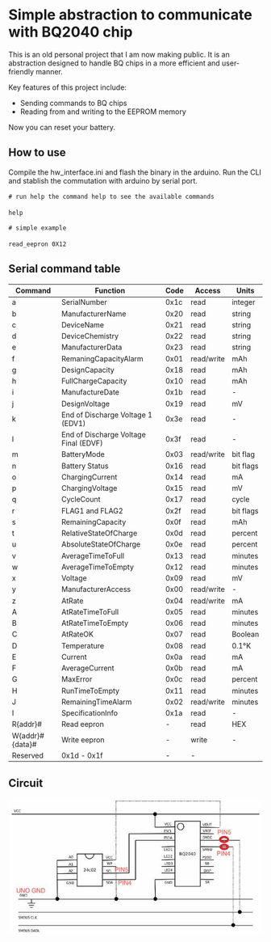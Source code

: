 # Simple abstraction to communicate with BQ2040 chip

This is an old personal project that I am now making public. It is an abstraction designed to handle BQ chips in a more efficient and user-friendly manner.

Key features of this project include:

- Sending commands to BQ chips
- Reading from and writing to the EEPROM memory

Now you can reset your battery.

## How to use
Compile the hw_interface.ini and flash the binary in the arduino.
Run the CLI and stablish the commutation with arduino by serial port.
```
# run help the command help to see the available commands

help
``` 

```
# simple example

read_eepron 0X12
```

## Serial command table
|Command|Function|Code|Access|Units|
|-|-|-|-|-|
|a|	SerialNumber |	0x1c |	read |	integer |
|b|	ManufacturerName |	0x20 |	read |	string |
|c|	DeviceName|	0x21 |	read |	string |
|d|	DeviceChemistry |	0x22 |	read |	string |
|e|	ManufacturerData |	0x23 |	read |	string |
|f|	RemaningCapacityAlarm |	0x01 |	read/write |	mAh |
|g|	DesignCapacity |	0x18 |	read |	mAh |
|h|	FullChargeCapacity |	0x10 |	read |	mAh |
|i|	ManufactureDate |	0x1b |	read |	- |
|j|	DesignVoltage |	0x19 |	read |	mV |
|k|	End of Discharge Voltage 1 (EDV1) |	0x3e |	read |	- |
|l|	End of Discharge Voltage Final (EDVF) |	0x3f |	read |	- |
|m|	BatteryMode |	0x03 |	read/write |	bit flag |
|n|	Battery Status |	0x16 |	read |	bit flags |
|o|	ChargingCurrent |	0x14 |	read |	mA |
|p|	ChargingVoltage |	0x15 |	read |	mV |
|q|	CycleCount |	0x17 |	read |	cycle |
|r|	FLAG1 and FLAG2 |	0x2f |	read |	bit flags |
|s|	RemainingCapacity |	0x0f |	read |	mAh |
|t|	RelativeStateOfCharge |	0x0d |	read |	percent |
|u|	AbsoluteStateOfCharge |	0x0e |	read |	percent |
|v|	AverageTimeToFull |	0x13 |	read |	minutes |
|w|	AverageTimeToEmpty |	0x12 |	read |	minutes |
|x|	Voltage |	0x09 |	read |	mV |
|y|	ManufacturerAccess |	0x00 |	read/write |	- |
|z|	AtRate |	0x04 |	read/write |	mA |
|A|	AtRateTimeToFull |	0x05 |	read |	minutes |
|B|	AtRateTimeToEmpty |	0x06 |	read |	minutes |
|C|	AtRateOK |	0x07 |	read |	Boolean |
|D|	Temperature |	0x08 |	read |	0.1°K |
|E|	Current |	0x0a |	read |	mA |
|F|	AverageCurrent |	0x0b |	read |	mA |
|G|	MaxError |	0x0c |	read |	percent |
|H|	RunTimeToEmpty |	0x11 |	read |	minutes |
|J|	RemainingTimeAlarm |	0x02 |	read/write |	minutes |
|I|	SpecificationInfo |	0x1a |	read |	- |
|R{addr}#|	Read eepron|	-|	read |	HEX|
|W{addr}#{data}#|	Write eepron|	-|	write|	- |
|Reserved |	0x1d - 0x1f |	- |	- |

## Circuit

![Circuit](circuit.jpeg)